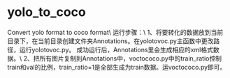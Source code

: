 # yolo_to_coco
Convert yolo format to coco format\\
运行步骤：\\
1、将要转化的数据放到当前目录下，在当前目录创建文件夹Annotations。在yolotovoc.py主函数中更改路径，运行yolotovoc.py。
  成功运行后，Annotations里会生成相应的xml格式数据。\\
2、把所有图片复制到Annotations中，voctococo.py中的train_ratio控制train和val的比例，train_ratio=1是全部生成为train数据。运voctococo.py即可。
